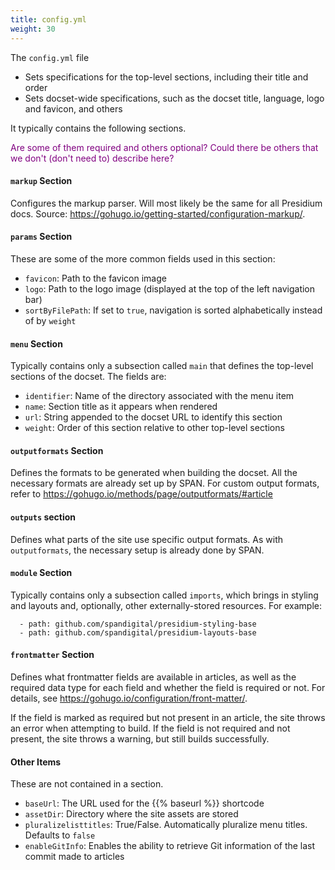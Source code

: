 ```yaml
---
title: config.yml
weight: 30
---
```

The `config.yml` file
* Sets specifications for the top-level sections, including their title and order
* Sets docset-wide specifications, such as the docset title, language, logo and favicon, and others

It typically contains the following sections.

<span style="color:purple">Are some of them required and others optional? Could there be others that we don't (don't need to) describe here?</span>

#### `markup` Section
Configures the markup parser. Will most likely be the same for all Presidium docs.
Source: https://gohugo.io/getting-started/configuration-markup/.

#### `params` Section
These are some of the more common fields used in this section:

* `favicon`: Path to the favicon image
* `logo`: Path to the logo image (displayed at the top of the left navigation bar)
* `sortByFilePath`: If set to `true`, navigation is sorted alphabetically instead of by `weight`
<!--* `quality_category`: Enterprise only -->

#### `menu` Section
Typically contains only a subsection called `main` that defines the top-level sections of the docset.
The fields are:
* `identifier`: Name of the directory associated with the menu item
* `name`: Section title as it appears when rendered
* `url`: String appended to the docset URL to identify this section
* `weight`: Order of this section relative to other top-level sections

#### `outputformats` Section
Defines the formats to be generated when building the docset. All the necessary formats are already set up by SPAN. For custom output formats, refer to https://gohugo.io/methods/page/outputformats/#article

#### `outputs` section
Defines what parts of the site use specific output formats. As with `outputformats`, the necessary setup is already done by SPAN.

#### `module` Section
Typically contains only a subsection called `imports`, which brings in styling and layouts and, optionally, other externally-stored resources. For example: 
```  imports:
  - path: github.com/spandigital/presidium-styling-base
  - path: github.com/spandigital/presidium-layouts-base
```

#### `frontmatter` Section
Defines what frontmatter fields are available in articles, as well as the required data type for each field and whether the field is required or not. For details, see https://gohugo.io/configuration/front-matter/.

If the field is marked as required but not present in an article, the site throws an error when attempting to build. If the field is not required and not present, the site throws a warning, but still builds successfully.

#### Other Items
These are not contained in a section.

* `baseUrl`: The URL used for the \{\{% baseurl %}} shortcode
* `assetDir`: Directory where the site assets are stored
* `pluralizelisttitles`: True/False. Automatically pluralize menu titles. Defaults to `false`
* `enableGitInfo`: Enables the ability to retrieve Git information of the last commit made to articles


